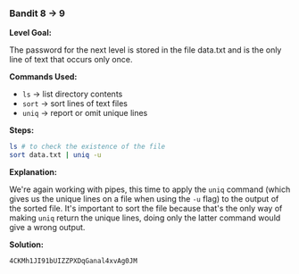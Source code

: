 ### Bandit 8 → 9

**Level Goal:**  

The password for the next level is stored in the file data.txt and is the only line of text that occurs only once.

**Commands Used:**  
- `ls` → list directory contents
- `sort` → sort lines of text files
- `uniq` → report or omit unique lines

**Steps:**
```bash
ls # to check the existence of the file
sort data.txt | uniq -u
```
**Explanation:**

We're again working with pipes, this time to apply the `uniq` command (which gives us the unique lines on a file when using the `-u` flag) to the output of the sorted file. It's important to sort the file because that's the only way of making `uniq` return the unique lines, doing only the latter command would give a wrong output.

**Solution:**
```
4CKMh1JI91bUIZZPXDqGanal4xvAg0JM
```


